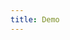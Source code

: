 ```yaml
---
title: Demo
---
```


<iframe style="border: 0; height: calc(100vh - 320px); width: 100%" src="//localhost:6006/?path=/story/datagrid--basic
"></iframe>
